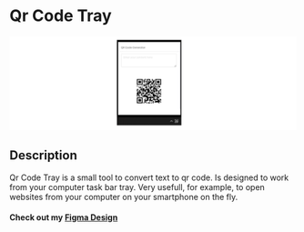 # Qr Code Tray

![Main ScreenShot](/README.assets/screenshot.png)



## Description

Qr Code Tray is a small tool to convert text to qr code. Is designed to work from your computer task bar tray. Very usefull, for example, to open websites from your computer on your smartphone on the fly.

#### Check out my [Figma Design](https://www.figma.com/file/P8LXbsKrmPHXHVrxjW5MSrQrCodeTool-Tray?node-id=0%3A1)

